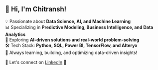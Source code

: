 ## 👋 Hi, I'm Chitransh!

💡 Passionate about **Data Science, AI, and Machine Learning**  
📊 Specializing in **Predictive Modeling, Business Intelligence, and Data Analytics**  
🚀 Exploring **AI-driven solutions and real-world problem-solving**  
🛠️ Tech Stack: **Python, SQL, Power BI, TensorFlow, and Alteryx**  
📌 Always learning, building, and optimizing data-driven insights!  

🔗 Let's connect on [LinkedIn](https://linkedin.com/in/charshwal) 🚀


<!---
ChitranshHarshwal/ChitranshHarshwal is a ✨ special ✨ repository because its `README.md` (this file) appears on your GitHub profile.
You can click the Preview link to take a look at your changes.
--->
